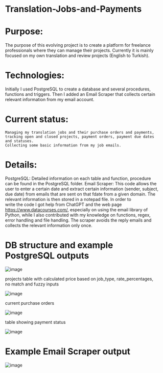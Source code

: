 # Translation-Jobs-and-Payments
  # Purpose:
  The purpose of this evolving project is to create a platform for freelance professionals where they can manage their projects. Currently it is mainly focused on my own translation and review projects (English to Turkish).

  # Technologies:
  Initially I used PostgreSQL to create a database and several procedures, functions and triggers. Then I added an Email Scraper that collects certain relevant information from my email account.

  # Current status:
    Managing my translation jobs and their purchase orders and payments, tracking open and closed projects, payment orders, payment due dates and statuses.
    Collecting some basic information from my job emails.

  # Details: 
  PostgreSQL: Detailed information on each table and function, procedure can be found in the PostgreSQL folder.
  Email Scraper: This code allows the user to enter a certain date and extract certain information (sender, subject, due date) from emails that are sent on that fdate from a given domain. The relevant information is then stored in a notepad file. In order to     
  write the code I got help from ChatGPT and the web page https://www.datacourses.com/, especially on using the email library of Python, while I also contributed with my knowledge on functions, regex, error handling and file handling. The scraper avoids the reply 
  emails and collects the relevant information only once.

 # DB structure and example PostgreSQL outputs

 ![image](https://github.com/Polishko/Translation-Jobs-and-Payments/assets/119063181/ec59ae04-c6a2-4e6e-9aa0-99ed28375da5)
    
  projects table with calculated price based on job_type, rate_percentages, no match and fuzzy inputs 
    
  ![image](https://github.com/Polishko/Translation-Jobs-and-Payments/assets/119063181/3725e773-433a-490e-8122-5c0dd9ae2f39)
    
  current purchase orders
  
  ![image](https://github.com/Polishko/Translation-Jobs-and-Payments/assets/119063181/e4ab53a0-0aa8-4f3d-8c45-499f6de3019d)
    
  table showing payment status
    
  ![image](https://github.com/Polishko/Translation-Jobs-and-Payments/assets/119063181/061490a4-a10f-4433-afe9-6c185f1e72a8)
 
  # Example Email Scraper output

  ![image](https://github.com/Polishko/Translation-Jobs-and-Payments/assets/119063181/0c5ca198-06ad-4962-aad1-c22f26375127)







